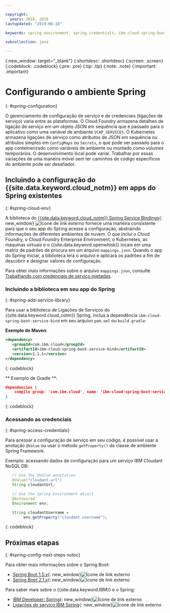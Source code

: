 ```yaml
---

copyright:
  years: 2018, 2019
lastupdated: "2019-06-10"

keywords: spring environment, spring credentials, ibm-cloud-spring-boot-service-bind, service bindings spring, vcap_services spring, access credential spring

subcollection: java

---
```


{:new_window: target="_blank"}
{:shortdesc: .shortdesc}
{:screen: .screen}
{:codeblock: .codeblock}
{:pre: .pre}
{:tip: .tip}
{:note: .note}
{:important: .important}

# Configurando o ambiente Spring
{: #spring-configuration}

O gerenciamento de configuração de serviço e de credenciais (ligações de serviço) varia entre as plataformas. O Cloud Foundry armazena detalhes de ligação de serviço em um objeto JSON em sequência que é passado para o aplicativo como uma variável de ambiente `VCAP_SERVICES`. O Kubernetes armazena ligações de serviço como atributos de JSON em sequência ou atributos simples em `ConfigMaps` ou `Secrets`, o que pode ser passado para o app conteinerizado como variáveis de ambiente ou montado como volumes temporários. O desenvolvimento local pode variar. Trabalhar por essas variações de uma maneira móvel sem ter caminhos de código específicos do ambiente pode ser desafiador.

## Incluindo a configuração do {{site.data.keyword.cloud_notm}} em apps do Spring existentes
{: #spring-cloud-env}

A biblioteca do [{{site.data.keyword.cloud_notm}} Spring Service Bindings](https://github.com/ibm-developer/ibm-cloud-spring-bind){: new_window} ![Ícone de link externo](../icons/launch-glyph.svg "Ícone de link externo") fornece uma maneira consistente para que o seu app do Spring acesse a configuração, abstraindo informações de diferentes ambientes de nuvem. O que inclui o Cloud Foundry, o Cloud Foundry Enterprise Environment, o Kubernetes, as máquinas virtuais e o {{site.data.keyword.openwhisk}} locais em uma matriz de padrões de procura em um arquivo `mappings.json`. Quando o app do Spring iniciar, a biblioteca lerá o arquivo e aplicará os padrões a fim de descobrir e designar valores de configuração.

Para obter mais informações sobre o arquivo `mappings.json`, consulte [Trabalhando com credenciais de serviço injetadas](/docs/java?topic=cloud-native-configuration#portable-credentials).

### Incluindo a biblioteca em seu app do Spring
{: #spring-add-service-library}

Para usar a biblioteca de Ligações de Serviços do {{site.data.keyword.cloud_notm}} Spring, inclua a dependência `ibm-cloud-spring-boot-service-bind` em seu arquivo `pom.xml` ou `build.gradle`:

**Exemplo de Maven**:

```xml
<dependency>
   <groupId>com.ibm.cloud</groupId>
   <artifactId>ibm-cloud-spring-boot-service-bind</artifactId>
   <version>1.1.1</version>
</dependency>
```
{: codeblock}

** Exemplo de Gradle **:

```json
dependencies {
    compile group: 'com.ibm.cloud', name: 'ibm-cloud-spring-boot-service-bind', version: '1.1.1'
}
```
{: codeblock}

### Acessando as credenciais
{: #spring-access-credentials}

Para acessar a configuração de serviço em seu código, é possível usar a anotação `@Value` ou usar o método `getProperty()` da classe de ambiente Spring Framework.

Exemplo: acessando dados de configuração para um serviço IBM Cloudant NoSQL DB:

```java
   // Use the @Value annotation 
   @Value("cloudant.url")
   String cloudantUrl;

   // Use the Spring Environment object 
   @Autowired
   Environment env;

   String cloudantUsername = 
        env.getProperty("cloudant.username");
```
{: codeblock}

## Próximas etapas
{: #spring-config-next-steps notoc}

Para obter mais informações sobre o Spring Boot:

* [Spring Boot 1.5.x](https://docs.spring.io/spring-boot/docs/1.5.x/reference/html/){: new_window}![Ícone de link externo](../icons/launch-glyph.svg "Ícone de link externo")
* [Spring Boot 2.1.x](https://docs.spring.io/spring-boot/docs/2.1.x/reference/html/){: new_window}![Ícone de link externo](../icons/launch-glyph.svg "Ícone de link externo")

Para saber mais sobre o {{site.data.keyword.IBM}} e o Spring:

* [IBM Developer: Spring](https://developer.ibm.com/technologies/spring/){: new_window}![Ícone de link externo](../icons/launch-glyph.svg "Ícone de link externo")
* [Ligações do serviço IBM Spring](https://github.com/ibm-developer/ibm-cloud-spring-bind){: new_window}![Ícone de link externo](../icons/launch-glyph.svg "Ícone de link externo")

